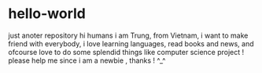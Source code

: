 # hello-world
just anoter repository
hi humans
i am Trung, from Vietnam, i want to make friend with everybody, i love learning languages, read books and news, and ofcourse love to do some splendid things like computer science project ! please help me since i am a newbie , thanks ! ^_^ 
